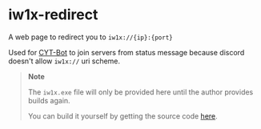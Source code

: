 # iw1x-redirect

A web page to redirect you to `iw1x://{ip}:{port}`

Used for [CYT-Bot](https://github.com/coyoteclan/CYT-Bot) to join servers from status message because discord doesn't allow `iw1x://` uri scheme.

> **Note**
> 
> The `iw1x.exe` file will only be provided here until the author provides builds again.
>
> You can build it yourself by getting the source code [here](https://github.com/raphael12333/iw1x-client).
